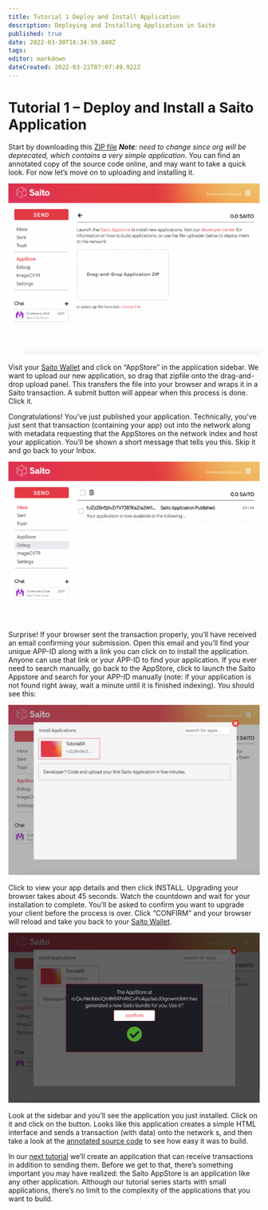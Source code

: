 ```yaml
---
title: Tutorial 1 Deploy and Install Application
description: Deploying and Installing Application in Saito
published: true
date: 2022-03-30T16:34:59.840Z
tags: 
editor: markdown
dateCreated: 2022-03-22T07:07:49.922Z
---
```


# Tutorial 1 – Deploy and Install a Saito Application

Start by downloading this [ZIP file](http://org.saito.tech/wp-content/uploads/2020/12/tutorial01.zip) ***Note**: need to change since org will be deprecated, which contains a very simple application*. You can find an annotated copy of the source code online, and may want to take a quick look. For now let’s move on to uploading and installing it.

![tutorial1uploadasset.png](/tutorial1uploadasset.png)

Visit your [Saito Wallet](https://saito.io/wallet) and click on “AppStore” in the application sidebar. We want to upload our new application, so drag that zipfile onto the drag-and-drop upload panel. This transfers the file into your browser and wraps it in a Saito transaction. A submit button will appear when this process is done. Click it.

Congratulations! You’ve just published your application. Technically, you’ve just sent that transaction (containing your app) out into the network along with metadata requesting that the AppStores on the network index and host your application. You’ll be shown a short message that tells you this. Skip it and go back to your Inbox.

![tutorial1transactionasset.png](/tutorial1transactionasset.png)

Surprise! If your browser sent the transaction properly, you’ll have received an email confirming your submission. Open this email and you’ll find your unique APP-ID along with a link you can click on to install the application. Anyone can use that link or your APP-ID to find your application. If you ever need to search manually, go back to the AppStore, click to launch the Saito Appstore and search for your APP-ID manually (note: if your application is not found right away, wait a minute until it is finished indexing). You should see this:

![tutorial1uploadedapplication.png](/tutorial1uploadedapplication.png)

Click to view your app details and then click INSTALL. Upgrading your browser takes about 45 seconds. Watch the countdown and wait for your installation to complete. You’ll be asked to confirm you want to upgrade your client before the process is over. Click “CONFIRM” and your browser will reload and take you back to your [Saito Wallet](https://saito.io/wallet).

![tutorial1appstore.png](/tutorial1appstore.png)

Look at the sidebar and you’ll see the application you just installed. Click on it and click on the button. Looks like this application creates a simple HTML interface and sends a transaction (with data) onto the network s, and then take a look at the [annotated source code](https://github.com/SaitoTech/saito-lite/blob/master/mods/tutorial01/tutorial01.js) to see how easy it was to build.

In our [next tutorial](/tech/tutorial-2-chat) we’ll create an application that can receive transactions in addition to sending them. Before we get to that, there’s something important you may have realized: the Saito AppStore is an application like any other application. Although our tutorial series starts with small applications, there’s no limit to the complexity of the applications that you want to build.

